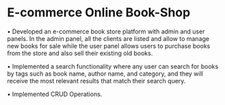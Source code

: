 # E-commerce Online Book-Shop

• Developed an e-commerce book store platform with admin and user
panels. In the admin panel, all the clients are listed and allow to
manage new books for sale while the user panel allows users to
purchase books from the store and also sell their existing old books.

• Implemented a search functionality where any user can search for
books by tags such as book name, author name, and category, and
they will receive the most relevant results that match their search
query.

• Implemented CRUD Operations.

